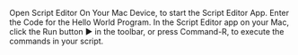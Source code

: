 Open Script Editor On Your Mac Device, to start the Script Editor App.
Enter the Code for the Hello World Program. 
In the Script Editor app  on your Mac, click the Run button ▶️ in the toolbar, or press Command-R, to execute the commands in your script.
